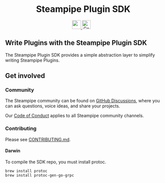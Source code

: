 <p align="center">
    <h1 align="center">Steampipe Plugin SDK</h1>
</p>

<p align="center">
  <a aria-label="Steampipe logo" href="https://steampipe.io">
    <img src="https://steampipe.io/images/steampipe_logo_wordmark_padding.svg" height="28">
  </a>
  <a href="https://godoc.org/github.com/turbot/steampipe-plugin-sdk/plugin"><img src="https://img.shields.io/badge/go-documentation-blue.svg?style=flat-square" alt="Godoc" height=28></a>
  &nbsp;
  <a aria-label="License" href="LICENSE">
    <img alt="" src="https://img.shields.io/static/v1?label=license&message=Apache 2.0&style=for-the-badge&labelColor=777777&color=F3F1F0">
  </a>
</p>

## Write Plugins with the Steampipe Plugin SDK

The Steampipe Plugin SDK provides a simple abstraction layer to simplify writing Steampipe Plugins.

## Get involved

### Community

The Steampipe community can be found on [GitHub Discussions](https://github.com/turbot/steampipe/discussions), where you can ask questions, voice ideas, and share your projects.

Our [Code of Conduct](https://github.com/turbot/steampipe/blob/main/CODE_OF_CONDUCT.md) applies to all Steampipe community channels.

### Contributing

Please see [CONTRIBUTING.md](https://github.com/turbot/steampipe/blob/main/CONTRIBUTING.md).

#### Darwin

To compile the SDK repo, you must install protoc.
```
brew install protoc
brew install protoc-gen-go-grpc
```
